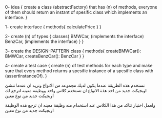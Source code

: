 0- idea {
create a class (abstractFactory) that has (n) of methods, everyone of them should
return an instant of spesific class which implements an interface.
}

1- create interface {
methods{
calculatePrice
}
}

2- create (n) of types {
classes{
BMWCar, (implements the interface)
BenzCar, (implements the interface)
}
}

3- create the DESIGN-PATTERN class {
methods{
createBMWCar(): BMWCar,
createBenzCar(): BenzCar
}
}

4- create a test case {
create (n) of test methods for each type and make sure that every method returns a spesific instance of a spesific class with (assertInstanceOf).
}

تستخدم هذه الطريقة عندما يكون لديك مجموعه من الانواع وتريد ان عندما تنشئ اوبجيكت جديد من احد هذة الانواع ان تستخدم كلاس واحد ووظيفة معينه لترجع لك اوبجيكت جديد من نوع معين

ولعمل اختبار تتاكد من هذا الكلاس عند استخدام منه وظيفة معينه ان ترجع هذه الوظيفة اوبجيكت جديد من نوع معين

